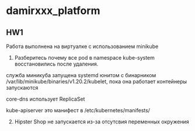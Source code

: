 # damirxxx_platform
## HW1
Работа выполнена на виртуалке с использованием minikube

1. Разберитесь почему все pod в namespace kube-system восстановились
после удаления. 

служба миникуба запущена systemd юнитом с бинарником /var/lib/minikube/binaries/v1.20.2/kubelet, пока она работает контейнеры запускаются

core-dns использует ReplicaSet

kube-apiserver это манифест в /etc/kubernetes/manifests/

2. Hipster Shop
не запускается из-за отсутсвия переменных окружения
